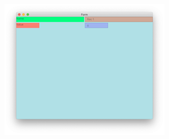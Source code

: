 ![Снимок экрана 2020-04-16 в 20.39.47](%D0%A1%D0%BD%D0%B8%D0%BC%D0%BE%D0%BA%20%D1%8D%D0%BA%D1%80%D0%B0%D0%BD%D0%B0%202020-04-16%20%D0%B2%2020.39.47.png)

